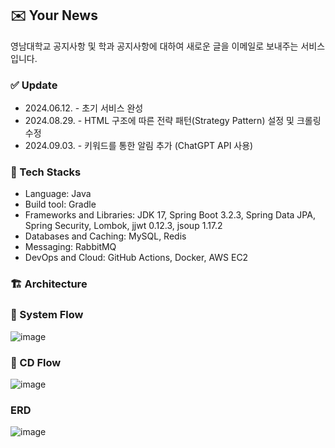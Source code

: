 ## ✉️ Your News
영남대학교 공지사항 및 학과 공지사항에 대하여 새로운 글을 이메일로 보내주는 서비스입니다.

### ✅ Update
 - 2024.06.12. - 초기 서비스 완성
 - 2024.08.29. - HTML 구조에 따른 전략 패턴(Strategy Pattern) 설정 및 크롤링 수정
 - 2024.09.03. - 키워드를 통한 알림 추가 (ChatGPT API 사용) 

### 🚀 Tech Stacks
 - Language: Java
 - Build tool: Gradle
 - Frameworks and Libraries: JDK 17, Spring Boot 3.2.3, Spring Data JPA, Spring Security, Lombok, jjwt 0.12.3, jsoup 1.17.2
 - Databases and Caching: MySQL, Redis
 - Messaging: RabbitMQ
 - DevOps and Cloud: GitHub Actions, Docker, AWS EC2
   
### 🏗️ Architecture

### 🔄 System Flow
![image](https://github.com/user-attachments/assets/fc3dd12f-e803-4722-88fc-29c87766bf29)



### 🔧 CD Flow
![image](https://github.com/user-attachments/assets/ffebe0cb-1668-48e5-a94b-6df12a3659ff)



### ERD

![image](https://github.com/user-attachments/assets/c259dad8-7d94-4c6e-b16a-0af8249d05d9)


